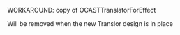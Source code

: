 WORKAROUND: copy of OCASTTranslatorForEffectWill be removed when the new Translor design is in place